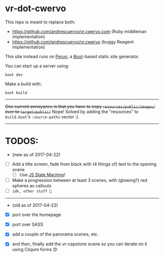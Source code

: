 # vr-dot-cwervo

This repo is meant to replace both:

- https://github.com/andrescuervo/vr.cwervo.com (Ruby middleman implementation)
- https://github.com/andrescuervo/vr.cwervo (buggy Reagent implementation)

This site instead runs on [Perun](https://github.com/hashobject/perun),
a  [Boot](https://github.com/boot-clj/boot)-based static site generator.

You can start up a server using:

```
boot dev
```

Make a build with:

```
boot build
```

----

~~One current annoyance is that you have to copy `resources/public/images/` over
to `target/public/`~~ Nope! Solved by adding the "resources" to `build.boot`'s
`:source-paths` vector :).

---

# TODOS:

- (new as of 2017-04-22)
- [ ] Add a title screen, fade from black with (4 things of) text to the opening scene
  - [ ] Use [JS State Machine](https://github.com/jakesgordon/javascript-state-machine)!
- [ ] Make a progression between at least 3 scenes, with (glowing?) red spheres as callouts
- [ ] `idk, other stuff 😬`

------

- (old as of 2017-04-22)
- [x] port over the homepage
- [x] port over SASS
- [x] add a couple of the panorama scenes, etc.
- [x] and then, finally add the vr-capstone scene so you can iterate on it using Clojure forms 😍

